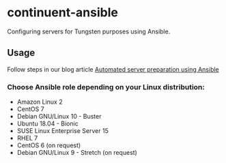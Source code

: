 # continuent-ansible

Configuring servers for Tungsten purposes using Ansible.

## Usage

Follow steps in our blog article [Automated server preparation using Ansible](#)

### Choose Ansible role depending on your Linux distribution:

- Amazon Linux 2
- CentOS 7
- Debian GNU/Linux 10 - Buster
- Ubuntu 18.04 - Bionic
- SUSE Linux Enterprise Server 15
- RHEL 7
- CentOS 6 (on request)
- Debian GNU/Linux 9 - Stretch (on request)

